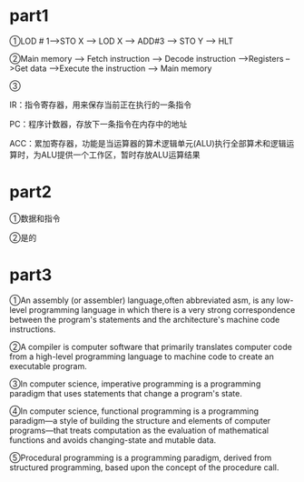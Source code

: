 # part1
①LOD # 1–>STO X –> LOD X –> ADD#3 –> STO Y –> HLT

②Main memory –> Fetch instruction –> Decode instruction –>Registers –>Get data –>Execute the instruction –> Main memory

③

IR：指令寄存器，用来保存当前正在执行的一条指令


PC：程序计数器，存放下一条指令在内存中的地址 


ACC：累加寄存器，功能是当运算器的算术逻辑单元(ALU)执行全部算术和逻辑运算时，为ALU提供一个工作区，暂时存放ALU运算结果



# part2
①数据和指令

②是的



# part3
①An assembly (or assembler) language,often abbreviated asm, is any low-level programming language in which there is a very strong correspondence between the program's statements and the architecture's machine code instructions.


②A compiler is computer software that primarily translates computer code from a high-level programming language to machine code to create an executable program.

③In computer science, imperative programming is a programming paradigm that uses statements that change a program's state.

④In computer science, functional programming is a programming paradigm—a style of building the structure and elements of computer programs—that treats computation as the evaluation of mathematical functions and avoids changing-state and mutable data.

⑤Procedural programming is a programming paradigm, derived from structured programming, based upon the concept of the procedure call. 
